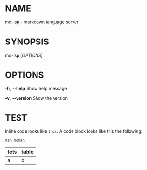 # NAME
md-lsp - markdown language server

# SYNOPSIS
md-lsp [*OPTIONS*]

# OPTIONS
**-h**, **--help**
    Show help message

**-v**, **--version**
    Show the version
        
# TEST
Inline code looks like `this`.
A code block looks like this the following:
```
man mdman
```

| tets | table |
|------|-------|
|a     |b      |
